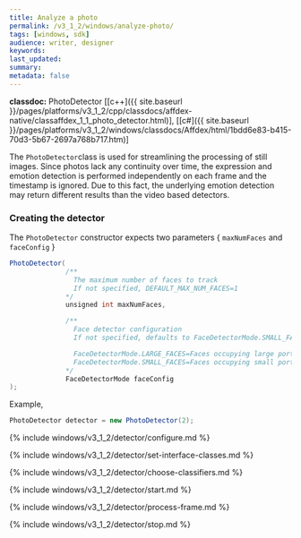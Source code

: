 ```yaml
---
title: Analyze a photo
permalink: /v3_1_2/windows/analyze-photo/
tags: [windows, sdk]
audience: writer, designer
keywords:
last_updated:
summary:
metadata: false
---
```

**classdoc:** PhotoDetector [[c++]({{ site.baseurl }}/pages/platforms/v3_1_2/cpp/classdocs/affdex-native/classaffdex_1_1_photo_detector.html)], [[c#]({{ site.baseurl }}/pages/platforms/v3_1_2/windows/classdocs/Affdex/html/1bdd6e83-b415-70d3-5b67-2697a768b717.htm)]

The ```PhotoDetector```class is used for streamlining the processing of still images. Since photos lack any continuity over time, the expression and emotion detection is performed independently on each frame and the timestamp is ignored. Due to this fact, the underlying emotion detection may return different results than the video based detectors.

### Creating the detector
The ```PhotoDetector``` constructor expects two parameters { `maxNumFaces` and `faceConfig` }

```csharp
PhotoDetector(
              /**
                The maximum number of faces to track
                If not specified, DEFAULT_MAX_NUM_FACES=1
              */
              unsigned int maxNumFaces,

              /**
                Face detector configuration
                If not specified, defaults to FaceDetectorMode.SMALL_FACES

                FaceDetectorMode.LARGE_FACES=Faces occupying large portions of the photo
                FaceDetectorMode.SMALL_FACES=Faces occupying small portions of the photo
              */
              FaceDetectorMode faceConfig
);
```

Example,

```csharp
PhotoDetector detector = new PhotoDetector(2);
```
{% include windows/v3_1_2/detector/configure.md %}

{% include windows/v3_1_2/detector/set-interface-classes.md %}

{% include windows/v3_1_2/detector/choose-classifiers.md %}

{% include windows/v3_1_2/detector/start.md %}

{% include windows/v3_1_2/detector/process-frame.md %}

{% include windows/v3_1_2/detector/stop.md %}
